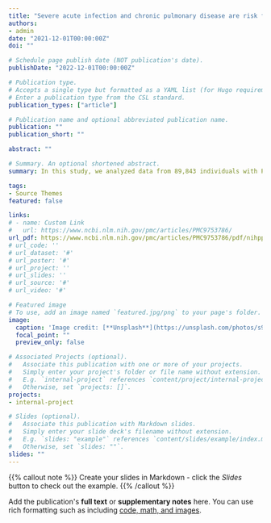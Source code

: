 ```yaml
---
title: "Severe acute infection and chronic pulmonary disease are risk factors for developing post-COVID-19 conditions"
authors:
- admin
date: "2021-12-01T00:00:00Z"
doi: ""

# Schedule page publish date (NOT publication's date).
publishDate: "2022-12-01T00:00:00Z"

# Publication type.
# Accepts a single type but formatted as a YAML list (for Hugo requirements).
# Enter a publication type from the CSL standard.
publication_types: ["article"]

# Publication name and optional abbreviated publication name.
publication: ""
publication_short: ""

abstract: ""

# Summary. An optional shortened abstract.
summary: In this study, we analyzed data from 89,843 individuals with PCR-confirmed COVID-19. We found that chronic pulmonary disease (CPD), a history of migraine, and fibromyalgia were associated with higher risk of long COVID. Abnormal lab measurements during acute infection, such as high triglycerides and low HDL cholesterol, were found to be high risk factors for long COVID. 

tags:
- Source Themes
featured: false

links:
# - name: Custom Link
#   url: https://www.ncbi.nlm.nih.gov/pmc/articles/PMC9753786/
url_pdf: https://www.ncbi.nlm.nih.gov/pmc/articles/PMC9753786/pdf/nihpp-2022.11.30.22282831v1.pdf
# url_code: ''
# url_dataset: '#'
# url_poster: '#'
# url_project: ''
# url_slides: ''
# url_source: '#'
# url_video: '#'

# Featured image
# To use, add an image named `featured.jpg/png` to your page's folder. 
image:
  caption: 'Image credit: [**Unsplash**](https://unsplash.com/photos/s9CC2SKySJM)'
  focal_point: ""
  preview_only: false

# Associated Projects (optional).
#   Associate this publication with one or more of your projects.
#   Simply enter your project's folder or file name without extension.
#   E.g. `internal-project` references `content/project/internal-project/index.md`.
#   Otherwise, set `projects: []`.
projects:
- internal-project

# Slides (optional).
#   Associate this publication with Markdown slides.
#   Simply enter your slide deck's filename without extension.
#   E.g. `slides: "example"` references `content/slides/example/index.md`.
#   Otherwise, set `slides: ""`.
slides: ""
---
```


{{% callout note %}}
Create your slides in Markdown - click the *Slides* button to check out the example.
{{% /callout %}}

Add the publication's **full text** or **supplementary notes** here. You can use rich formatting such as including [code, math, and images](https://docs.hugoblox.com/content/writing-markdown-latex/).

